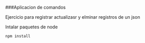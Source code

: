 ###Aplicacion de comandos

Ejercicio para registrar actualizasr y elminar registros de un json

Intalar paquetes de node

```
npm install
```